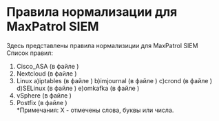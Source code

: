 # Правила нормализации для MaxPatrol SIEM  
  Здесь представлены правила нормализиции для MaxPatrol SIEM  
  Список правил:
1) Cisco_ASA (в файле )  
2) Nextcloud (в файле )  
3) Linux
   a)iptables (в файле )
   b)imjournal (в файле )
   c)crond (в файле )
   d)SELinux (в файле )
   e)omkafka (в файле )
5) vSphere (в файле )    
6) Postfix (в файле )   
*Примечания: 
X - отмечены слова, буквы или числа.
